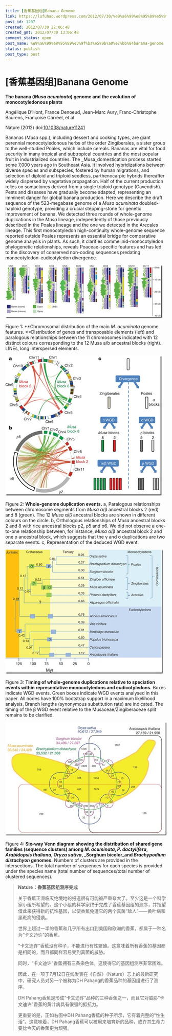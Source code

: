 ```yaml
---
title: [香蕉基因组]Banana Genome
link: https://lufuhao.wordpress.com/2012/07/30/%e9%a6%99%e8%95%89%e5%9f%ba%e5%9b%a0%e7%bb%84banana-genome/
post_id: 1207
created: 2012/07/30 22:06:48
created_gmt: 2012/07/30 13:06:48
comment_status: open
post_name: %e9%a6%99%e8%95%89%e5%9f%ba%e5%9b%a0%e7%bb%84banana-genome
status: publish
post_type: post
---
```


# [香蕉基因组]Banana Genome

**The banana (_Musa acuminata_) genome and the evolution of monocotyledonous plants**

Angélique D’Hont, France Denoeud, Jean-Marc Aury, Franc-Christophe Baurens, Françoise Carreel, et.al

Nature (2012) doi:[10.1038/nature11241](http://dx.doi.org/10.1038/nature11241) 

Bananas (_Musa_ spp.), including dessert and cooking types, are giant perennial monocotyledonous herbs of the order Zingiberales, a sister group to the well-studied Poales, which include cereals. Bananas are vital for food security in many tropical and subtropical countries and the most popular fruit in industrialized countries. The _Musa_domestication process started some 7,000 years ago in Southeast Asia. It involved hybridizations between diverse species and subspecies, fostered by human migrations, and selection of diploid and triploid seedless, parthenocarpic hybrids thereafter widely dispersed by vegetative propagation. Half of the current production relies on somaclones derived from a single triploid genotype (Cavendish). Pests and diseases have gradually become adapted, representing an imminent danger for global banana production. Here we describe the draft sequence of the 523-megabase genome of a _Musa acuminata_ doubled-haploid genotype, providing a crucial stepping-stone for genetic improvement of banana. We detected three rounds of whole-genome duplications in the _Musa_ lineage, independently of those previously described in the Poales lineage and the one we detected in the Arecales lineage. This first monocotyledon high-continuity whole-genome sequence reported outside Poales represents an essential bridge for comparative genome analysis in plants. As such, it clarifies commelinid-monocotyledon phylogenetic relationships, reveals Poaceae-specific features and has led to the discovery of conserved non-coding sequences predating monocotyledon–eudicotyledon divergence.

![20120730-220648-0001](/assets/images/20120730-220648-0001.jpg)

Figure 1: **Chromosomal distribution of the main _M. acuminata_ genome features. **Distribution of genes and transposable elements (left) and paralogous relationships between the 11 chromosomes indicated with 12 distinct colours corresponding to the 12 Musa a/b ancestral blocks (right). LINEs, long interspersed elements.

![20120730-220648-0002](/assets/images/20120730-220648-0002.jpg)

Figure 2: **Whole-genome duplication events.** a, Paralogous relationships between chromosome segments from _Musa_ α/β ancestral blocks 2 (red) and 8 (green). The 12 _Musa_ α/β ancestral blocks are shown in different colours on the circle. b, Orthologous relationships of _Musa_ ancestral blocks 2 and 8 with rice ancestral blocks ρ2, ρ5 and σ6. We did not observe a one-to-one relationship between, for instance, _Musa_ α/β ancestral block 2 and one ρ ancestral block, which suggests that the γ and σ duplications are two separate events. c, Representation of the deduced WGD event.

![20120730-220648-0003](/assets/images/20120730-220648-0003.jpg)

Figure 3: **Timing of whole-genome duplications relative to speciation events within representative monocotyledons and eudicotyledons.** Boxes indicate WGD events. Green boxes indicate WGD events analysed in this paper. All nodes have 100% bootstrap support in a maximum likelihood analysis. Branch lengths (synonymous substitution rate) are indicated. The timing of the β WGD event relative to the Musaceae/Zingiberaceae split remains to be clarified.

![20120730-220648-0004](/assets/images/20120730-220648-0004.jpg)

Figure 4: **Six-way Venn diagram showing the distribution of shared gene families (sequence clusters) among _M. acuminata_, _P. dactylifera_, _Arabidopsis thaliana_, _Oryza sativa_, _Sorghum bicolor_and _Brachypodium distachyon_ genomes.** Numbers of clusters are provided in the intersections. The total number of sequences for each species is provided under the species name (total number of sequences/total number of clustered sequences).

 

> **Nature：香蕉基因组测序完成**
> 
> 关于香蕉正濒临灭绝境地的报道很有可能被严重夸大了。至少这是一个科学家小组所希望的。这个小组的科学家终于完成了香蕉基因组的测序，并指望借此来获得新的抗性基因，以使香蕉免遭它的两个真菌“敌人”——黄叶病和黑斑病的侵袭。 
> 
> 世界上超过一半的香蕉和几乎所有出口到美国和欧洲的香蕉，都属于一种名为“卡文迪许”的香蕉。 
> 
> “卡文迪许”香蕉没有种子，不能进行有性繁殖。这意味着所有香蕉的基因都是相同的，而且都同样容易受到真菌的威胁。 
> 
> 同时，“卡文迪许”香蕉拥有三条染色体，这使得它的基因组测序非常困难。 
> 
> 因此，在一项于7月12日在线发表在《自然》（Nature）志上的最新研究中，研究人员对另一个被称为DH Pahang的香蕉品种的基因组进行了测序。 
> 
> DH Pahang香蕉是形成“卡文迪许”品种的三种香蕉之一，而且它对威胁“卡文迪许”香蕉的黄叶病具有很强的抵抗力。 
> 
> 更重要的是，正如右图中DH Pahang香蕉的种子所示，它有着完整的“性生活”。这意味着，DH Pahang香蕉可以被用来培育新的品种，或许其生命力要比今天的香蕉更为顽强。

 
